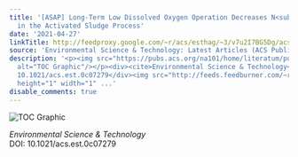 ```yaml
---
title: '[ASAP] Long-Term Low Dissolved Oxygen Operation Decreases N<sub>2</sub>O Emissions
  in the Activated Sludge Process'
date: '2021-04-27'
linkTitle: http://feedproxy.google.com/~r/acs/esthag/~3/v7u2I7BG5Dg/acs.est.0c07279
source: 'Environmental Science & Technology: Latest Articles (ACS Publications)'
description: '<p><img src="https://pubs.acs.org/na101/home/literatum/publisher/achs/journals/content/esthag/0/esthag.ahead-of-print/acs.est.0c07279/20210427/images/medium/es0c07279_0009.gif"
  alt="TOC Graphic"/></p><div><cite>Environmental Science & Technology</cite></div><div>DOI:
  10.1021/acs.est.0c07279</div><img src="http://feeds.feedburner.com/~r/acs/esthag/~4/v7u2I7BG5Dg"
  height="1" width="1" ...'
disable_comments: true
---
```

<p><img src="https://pubs.acs.org/na101/home/literatum/publisher/achs/journals/content/esthag/0/esthag.ahead-of-print/acs.est.0c07279/20210427/images/medium/es0c07279_0009.gif" alt="TOC Graphic"/></p><div><cite>Environmental Science & Technology</cite></div><div>DOI: 10.1021/acs.est.0c07279</div><img src="http://feeds.feedburner.com/~r/acs/esthag/~4/v7u2I7BG5Dg" height="1" width="1" ...